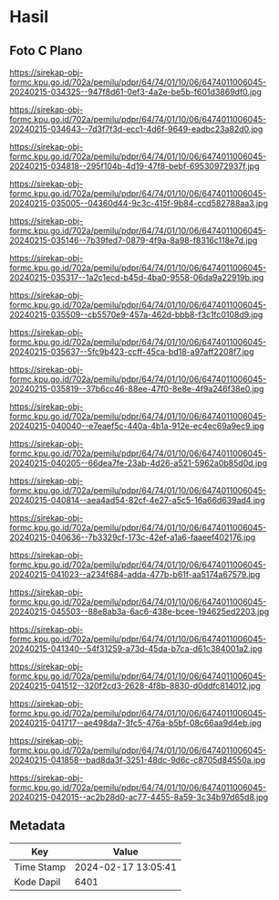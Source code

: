 # Hasil

## Foto C Plano

https://sirekap-obj-formc.kpu.go.id/702a/pemilu/pdpr/64/74/01/10/06/6474011006045-20240215-034325--947f8d61-0ef3-4a2e-be5b-f601d3869df0.jpg

https://sirekap-obj-formc.kpu.go.id/702a/pemilu/pdpr/64/74/01/10/06/6474011006045-20240215-034643--7d3f7f3d-ecc1-4d6f-9649-eadbc23a82d0.jpg

https://sirekap-obj-formc.kpu.go.id/702a/pemilu/pdpr/64/74/01/10/06/6474011006045-20240215-034818--295f104b-4d19-47f8-bebf-69530972937f.jpg

https://sirekap-obj-formc.kpu.go.id/702a/pemilu/pdpr/64/74/01/10/06/6474011006045-20240215-035005--04360d44-9c3c-415f-9b84-ccd582788aa3.jpg

https://sirekap-obj-formc.kpu.go.id/702a/pemilu/pdpr/64/74/01/10/06/6474011006045-20240215-035146--7b39fed7-0879-4f9a-8a98-f8316c118e7d.jpg

https://sirekap-obj-formc.kpu.go.id/702a/pemilu/pdpr/64/74/01/10/06/6474011006045-20240215-035317--1a2c1ecd-b45d-4ba0-9558-06da9a22919b.jpg

https://sirekap-obj-formc.kpu.go.id/702a/pemilu/pdpr/64/74/01/10/06/6474011006045-20240215-035509--cb5570e9-457a-462d-bbb8-f3c1fc0108d9.jpg

https://sirekap-obj-formc.kpu.go.id/702a/pemilu/pdpr/64/74/01/10/06/6474011006045-20240215-035637--5fc9b423-ccff-45ca-bd18-a97aff2208f7.jpg

https://sirekap-obj-formc.kpu.go.id/702a/pemilu/pdpr/64/74/01/10/06/6474011006045-20240215-035819--37b6cc46-88ee-47f0-8e8e-4f9a246f38e0.jpg

https://sirekap-obj-formc.kpu.go.id/702a/pemilu/pdpr/64/74/01/10/06/6474011006045-20240215-040040--e7eaef5c-440a-4b1a-912e-ec4ec69a9ec9.jpg

https://sirekap-obj-formc.kpu.go.id/702a/pemilu/pdpr/64/74/01/10/06/6474011006045-20240215-040205--66dea7fe-23ab-4d26-a521-5962a0b85d0d.jpg

https://sirekap-obj-formc.kpu.go.id/702a/pemilu/pdpr/64/74/01/10/06/6474011006045-20240215-040814--aea4ad54-82cf-4e27-a5c5-16a66d639ad4.jpg

https://sirekap-obj-formc.kpu.go.id/702a/pemilu/pdpr/64/74/01/10/06/6474011006045-20240215-040636--7b3329cf-173c-42ef-a1a6-faaeef402176.jpg

https://sirekap-obj-formc.kpu.go.id/702a/pemilu/pdpr/64/74/01/10/06/6474011006045-20240215-041023--a234f684-adda-477b-b61f-aa5174a67579.jpg

https://sirekap-obj-formc.kpu.go.id/702a/pemilu/pdpr/64/74/01/10/06/6474011006045-20240215-045503--88e8ab3a-6ac6-438e-bcee-194625ed2203.jpg

https://sirekap-obj-formc.kpu.go.id/702a/pemilu/pdpr/64/74/01/10/06/6474011006045-20240215-041340--54f31259-a73d-45da-b7ca-d61c384001a2.jpg

https://sirekap-obj-formc.kpu.go.id/702a/pemilu/pdpr/64/74/01/10/06/6474011006045-20240215-041512--320f2cd3-2628-4f8b-8830-d0ddfc814012.jpg

https://sirekap-obj-formc.kpu.go.id/702a/pemilu/pdpr/64/74/01/10/06/6474011006045-20240215-041717--ae498da7-3fc5-476a-b5bf-08c66aa9d4eb.jpg

https://sirekap-obj-formc.kpu.go.id/702a/pemilu/pdpr/64/74/01/10/06/6474011006045-20240215-041858--bad8da3f-3251-48dc-9d6c-c8705d84550a.jpg

https://sirekap-obj-formc.kpu.go.id/702a/pemilu/pdpr/64/74/01/10/06/6474011006045-20240215-042015--ac2b28d0-ac77-4455-8a59-3c34b97d65d8.jpg


## Metadata

| Key        | Value               |
| ---------- | ------------------- |
| Time Stamp | 2024-02-17 13:05:41 |
| Kode Dapil | 6401                |



